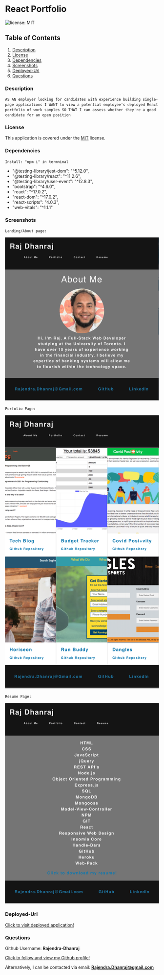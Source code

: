 # React Portfolio

![license: MIT](https://img.shields.io/badge/License-MIT-yellow.svg)



## Table of Contents

1. [Description](#description)
2. [License](#license)
3. [Dependencies](#dependencies)
4. [Screenshots](#screenshots)
5. [Deployed-Url](#deployed-Url)
6. [Questions](#questions)

### Description

`AS AN employer looking for candidates with experience building single-page applications
I WANT to view a potential employee's deployed React portfolio of work samples
SO THAT I can assess whether they're a good candidate for an open position`

### License

This application is covered under the [MIT](https://opensource.org/licenses/MIT) license.

### Dependencies

`Install: "npm i" in termninal` 


* "@testing-library/jest-dom": "^5.12.0",
* "@testing-library/react": "^11.2.6",
* "@testing-library/user-event": "^12.8.3",
* "bootstrap": "^4.6.0",
* "react": "^17.0.2",
* "react-dom": "^17.0.2",
* "react-scripts": "4.0.3",
* "web-vitals": "^1.1.1"

### Screenshots

`Landing/About page:`

![Screenshot1](./src/assets/images/screenshot1.png)


`Porfolio Page:`

![Screenshot2](./src/assets/images/screenshot2.png)

`Resume Page:`

![Screenshot2](./src/assets/images/screenshot3.png)

### Deployed-Url

[Click to visit deployed application!](https://rajendra-dhanraj.github.io/React-Portfolio/)

### Questions

Github Username: **Rajendra-Dhanraj**

[Click to follow and view my Github profile!](https://github.com/Rajendra-Dhanraj)

Alternatively, I can be contacted via email: **Rajendra.Dhanraj@gmail.com**
